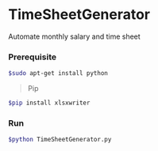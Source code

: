 # TimeSheetGenerator
Automate monthly salary and time sheet

### Prerequisite 

```bash
$sudo apt-get install python
```
>Pip

```bash
$pip install xlsxwriter
```

### Run

```bash
$python TimeSheetGenerator.py
```



